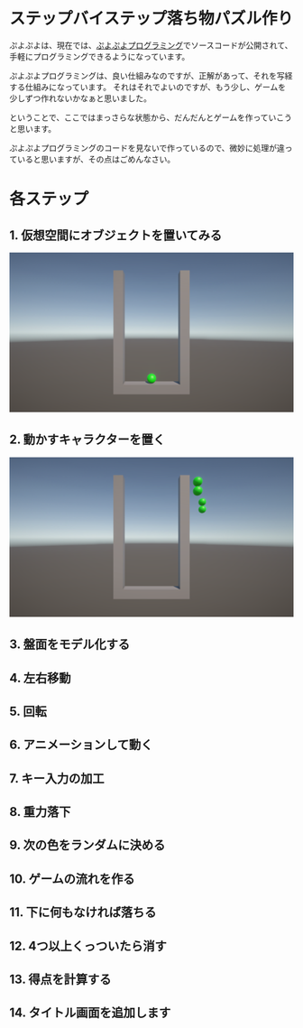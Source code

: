 # ステップバイステップ落ち物パズル作り

ぷよぷよは、現在では、[ぷよぷよプログラミング](https://puyo.sega.jp/program_2020/)でソースコードが公開されて、
手軽にプログラミングできるようになっています。

ぷよぷよプログラミングは、良い仕組みなのですが、正解があって、それを写経する仕組みになっています。
それはそれでよいのですが、もう少し、ゲームを少しずつ作れないかなぁと思いました。

ということで、ここではまっさらな状態から、だんだんとゲームを作っていこうと思います。

ぷよぷよプログラミングのコードを見ないで作っているので、微妙に処理が違っていると思いますが、その点はごめんなさい。

# 各ステップ

## 1. 仮想空間にオブジェクトを置いてみる

![結果1](images/result_01.png)

## 2. 動かすキャラクターを置く

![結果2](images/result_02.png)

## 3. 盤面をモデル化する

## 4. 左右移動

## 5. 回転

## 6. アニメーションして動く

## 7. キー入力の加工

## 8. 重力落下

## 9. 次の色をランダムに決める

## 10. ゲームの流れを作る

## 11. 下に何もなければ落ちる

## 12. 4つ以上くっついたら消す

## 13. 得点を計算する

## 14. タイトル画面を追加します





